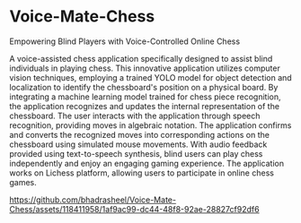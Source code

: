 # Voice-Mate-Chess
Empowering Blind Players with Voice-Controlled Online Chess

<p align="center">

A voice-assisted chess application specifically designed to assist blind individuals in playing chess. This innovative application utilizes computer vision techniques, employing a trained YOLO model for object detection and localization to identify the chessboard's position on a physical board. By integrating a machine learning model trained for chess piece recognition, the application recognizes and updates the internal representation of the chessboard. The user interacts with the application through speech recognition, providing moves in algebraic notation. The application confirms and converts the recognized moves into corresponding actions on the chessboard using simulated mouse movements. With audio feedback provided using text-to-speech synthesis, blind users can play chess independently and enjoy an engaging gaming experience. The application works on Lichess platform, allowing users to participate in online chess games.
</p>



https://github.com/bhadrasheel/Voice-Mate-Chess/assets/118411958/1af9ac99-dc44-48f8-92ae-28827cf92df6

